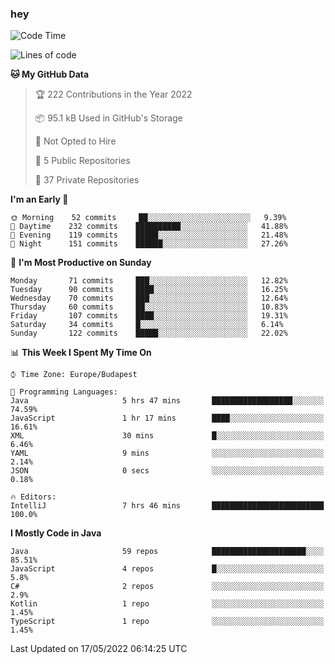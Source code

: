 ### hey

<!--START_SECTION:waka-->
![Code Time](http://img.shields.io/badge/Code%20Time-753%20hrs%2026%20mins-blue)

![Lines of code](https://img.shields.io/badge/From%20Hello%20World%20I%27ve%20Written-498%20Thousand%20lines%20of%20code-blue)

**🐱 My GitHub Data** 

> 🏆 222 Contributions in the Year 2022
 > 
> 📦 95.1 kB Used in GitHub's Storage 
 > 
> 🚫 Not Opted to Hire
 > 
> 📜 5 Public Repositories 
 > 
> 🔑 37 Private Repositories  
 > 
**I'm an Early 🐤** 

```text
🌞 Morning    52 commits     ██░░░░░░░░░░░░░░░░░░░░░░░   9.39% 
🌆 Daytime    232 commits    ██████████░░░░░░░░░░░░░░░   41.88% 
🌃 Evening    119 commits    █████░░░░░░░░░░░░░░░░░░░░   21.48% 
🌙 Night      151 commits    ██████░░░░░░░░░░░░░░░░░░░   27.26%

```
📅 **I'm Most Productive on Sunday** 

```text
Monday       71 commits     ███░░░░░░░░░░░░░░░░░░░░░░   12.82% 
Tuesday      90 commits     ████░░░░░░░░░░░░░░░░░░░░░   16.25% 
Wednesday    70 commits     ███░░░░░░░░░░░░░░░░░░░░░░   12.64% 
Thursday     60 commits     ██░░░░░░░░░░░░░░░░░░░░░░░   10.83% 
Friday       107 commits    ████░░░░░░░░░░░░░░░░░░░░░   19.31% 
Saturday     34 commits     █░░░░░░░░░░░░░░░░░░░░░░░░   6.14% 
Sunday       122 commits    █████░░░░░░░░░░░░░░░░░░░░   22.02%

```


📊 **This Week I Spent My Time On** 

```text
⌚︎ Time Zone: Europe/Budapest

💬 Programming Languages: 
Java                     5 hrs 47 mins       ██████████████████░░░░░░░   74.59% 
JavaScript               1 hr 17 mins        ████░░░░░░░░░░░░░░░░░░░░░   16.61% 
XML                      30 mins             █░░░░░░░░░░░░░░░░░░░░░░░░   6.46% 
YAML                     9 mins              ░░░░░░░░░░░░░░░░░░░░░░░░░   2.14% 
JSON                     0 secs              ░░░░░░░░░░░░░░░░░░░░░░░░░   0.18%

🔥 Editors: 
IntelliJ                 7 hrs 46 mins       █████████████████████████   100.0%

```

**I Mostly Code in Java** 

```text
Java                     59 repos            █████████████████████░░░░   85.51% 
JavaScript               4 repos             █░░░░░░░░░░░░░░░░░░░░░░░░   5.8% 
C#                       2 repos             ░░░░░░░░░░░░░░░░░░░░░░░░░   2.9% 
Kotlin                   1 repo              ░░░░░░░░░░░░░░░░░░░░░░░░░   1.45% 
TypeScript               1 repo              ░░░░░░░░░░░░░░░░░░░░░░░░░   1.45%

```



 Last Updated on 17/05/2022 06:14:25 UTC
<!--END_SECTION:waka-->
